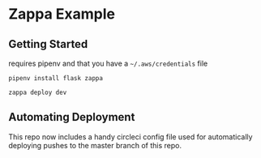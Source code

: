 # Zappa Example
## Getting Started
requires pipenv and that you have a `~/.aws/credentials` file

`pipenv install flask zappa`

`zappa deploy dev`

## Automating Deployment
This repo now includes a handy circleci config file used for automatically deploying pushes to the master branch of this repo.
